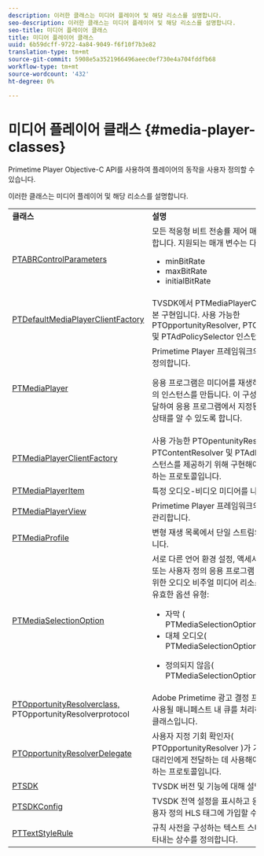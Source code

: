 ```yaml
---
description: 이러한 클래스는 미디어 플레이어 및 해당 리소스를 설명합니다.
seo-description: 이러한 클래스는 미디어 플레이어 및 해당 리소스를 설명합니다.
seo-title: 미디어 플레이어 클래스
title: 미디어 플레이어 클래스
uuid: 6b59dcff-9722-4a84-9049-f6f10f7b3e82
translation-type: tm+mt
source-git-commit: 5908e5a3521966496aeec0ef730e4a704fddfb68
workflow-type: tm+mt
source-wordcount: '432'
ht-degree: 0%

---
```



# 미디어 플레이어 클래스 {#media-player-classes}

Primetime Player Objective-C API를 사용하여 플레이어의 동작을 사용자 정의할 수 있습니다.

이러한 클래스는 미디어 플레이어 및 해당 리소스를 설명합니다.

<table frame="all" colsep="1" rowsep="1" id="table_bm2_wl2_2m"> 
 <tbody> 
  <tr rowsep="1"> 
   <td colname="1"><b>클래스</b> </td> 
   <td colname="2"><b>설명</b> </td> 
  </tr> 
  <tr rowsep="1"> 
   <td colname="1"><span class="codeph"><a href="https://help.adobe.com/en_US/primetime/api/psdk/appledoc/Classes/PTABRControlParameters.html" format="html" scope="external"> PTABRControlParameters</a></span> </td> 
   <td colname="2">모든 적응형 비트 전송률 제어 매개 변수를 캡슐화합니다. 지원되는 매개 변수는 다음과 같습니다. 
    <ul id="ul_pnh_hm2_2m"> 
     <li id="li_46572FE1EB514AFF8C9F731E44DAF30B"><span class="codeph"> minBitRate</span> </li> 
     <li id="li_A10C75C9A5234241A5B84A4139F4D143"><span class="codeph"> maxBitRate</span> </li> 
     <li id="li_4E77E367A2E848D2B3E1A9C52209A7B2"><span class="codeph"> initialBitRate</span> </li> 
    </ul> </td> 
  </tr> 
  <tr rowsep="1"> 
   <td colname="1"><span class="codeph"><a href="https://help.adobe.com/en_US/primetime/api/psdk/appledoc/Classes/PTDefaultMediaPlayerClientFactory.html" format="html" scope="external"> PTDefaultMediaPlayerClientFactory</a></span> </td> 
   <td colname="2"> TVSDK에서 <span class="codeph"> PTMediaPlayerClientFactory</span>의 기본 구현입니다. 사용 가능한 <span class="codeph"> PTOpportunityResolver</span>, <span class="codeph"> PTContentResolver</span> 및 <span class="codeph"> PTAdPolicySelector</span> 인스턴스를 제공합니다. </td> 
  </tr> 
  <tr rowsep="1"> 
   <td colname="1"><span class="codeph"><a href="https://help.adobe.com/en_US/primetime/api/psdk/appledoc/Classes/PTMediaPlayer.html" format="html" scope="external"> PTMediaPlayer</a></span> </td> 
   <td colname="2">Primetime Player 프레임워크의 루트 구성 요소를 정의합니다. <p>응용 프로그램은 미디어를 재생하기 위해 이 클래스의 인스턴스를 만듭니다. 이 구성 요소는 알림을 전달하여 응용 프로그램에서 지정된 시간에 플레이어 상태를 알 수 있도록 합니다. </p> </td> 
  </tr> 
  <tr rowsep="1"> 
   <td colname="1"><span class="codeph"><a href="https://help.adobe.com/en_US/primetime/api/psdk/appledoc/Protocols/PTMediaPlayerClientFactory.html" format="html" scope="external"> PTMediaPlayerClientFactory</a></span> </td> 
   <td colname="2"> 사용 가능한 <span class="codeph"> PTOpentunityResolver</span> , <span class="codeph"> PTContentResolver</span> 및 <span class="codeph"> PTAdPolicySelector</span> 인스턴스를 제공하기 위해 구현해야 하는 방법을 설명하는 프로토콜입니다. </td> 
  </tr> 
  <tr rowsep="1"> 
   <td colname="1"><span class="codeph"><a href="https://help.adobe.com/en_US/primetime/api/psdk/appledoc/Classes/PTMediaPlayerItem.html" format="html" scope="external"> PTMediaPlayerItem</a></span> </td> 
   <td colname="2"> 특정 오디오-비디오 미디어를 나타냅니다. </td> 
  </tr> 
  <tr rowsep="1"> 
   <td colname="1"><span class="codeph"><a href="https://help.adobe.com/en_US/primetime/api/psdk/appledoc/Classes/PTMediaPlayerView.html" format="html" scope="external"> PTMediaPlayerView</a></span> </td> 
   <td colname="2"> Primetime Player 프레임워크의 보기 구성 요소를 관리합니다. </td> 
  </tr> 
  <tr rowsep="1"> 
   <td colname="1"><span class="codeph"><a href="https://help.adobe.com/en_US/primetime/api/psdk/appledoc/Classes/PTMediaProfile.html" format="html" scope="external"> PTMediaProfile</a></span> </td> 
   <td colname="2"> 변형 재생 목록에서 단일 스트림의 프로필을 나타냅니다. </td> 
  </tr> 
  <tr rowsep="1"> 
   <td colname="1"><span class="codeph"><a href="https://help.adobe.com/en_US/primetime/api/psdk/appledoc/Classes/PTMediaSelectionOption.html" format="html" scope="external"> PTMediaSelectionOption</a></span> </td> 
   <td colname="2">서로 다른 언어 환경 설정, 액세서빌러티 요구 사항 또는 사용자 정의 응용 프로그램 구성을 수용하기 위한 오디오 비주얼 미디어 리소스를 나타냅니다. 유효한 옵션 유형: 
    <ul id="ul_p2q_gn2_2m"> 
     <li id="li_46BE5AE49732481FB6D336FFF896E5AD">자막 (<span class="codeph"> PTMediaSelectionOptionTypeSubtitle</span>) </li> 
     <li id="li_6CEADCA12D4A48B7AE4A539985F32119">대체 오디오(<span class="codeph"> PTMediaSelectionOptionTypeAudio</span>) </li> 
     <li id="li_248D3D997F8A4B6E9B48869F84060D1F"> <p>정의되지 않음(<span class="codeph"> PTMediaSelectionOptionTypeUndefined</span>) </p> </li> 
    </ul> </td> 
  </tr> 
  <tr rowsep="1"> 
   <td colname="1"><span class="codeph"><a href="https://help.adobe.com/en_US/primetime/api/psdk/appledoc/Classes/PTOpportunityResolver.html" format="html" scope="external"> PTOpportunityResolverclass, </a> </span>   <span class="codeph"><a href="https://help.adobe.com/en_US/primetime/api/psdk/appledoc/Protocols/PTOpportunityResolver.html" format="html" scope="external"> </a> PTOpportunityResolverprotocol</span> </td> 
   <td colname="2"> Adobe Primetime 광고 결정 프로세스에 배치로 사용될 매니페스트 내 큐를 처리하는 데 사용되는 클래스입니다. </td> 
  </tr> 
  <tr rowsep="1"> 
   <td colname="1"><span class="codeph"><a href="https://help.adobe.com/en_US/primetime/api/psdk/appledoc/Protocols/PTOpportunityResolverDelegate.html" format="html" scope="external"> PTOpportunityResolverDelegate</a></span> </td> 
   <td colname="2"> 사용자 지정 기회 확인자( <span class="codeph"> PTOpportunityResolver</span> )가 기회 해결 상태를 대리인에게 전달하는 데 사용해야 하는 방법을 설명하는 프로토콜입니다. </td> 
  </tr> 
  <tr rowsep="1"> 
   <td colname="1"><span class="codeph"><a href="https://help.adobe.com/en_US/primetime/api/psdk/appledoc/Classes/PTSDK.html" format="html" scope="external"> PTSDK</a></span> </td> 
   <td colname="2"> TVSDK 버전 및 기능에 대해 설명합니다. </td> 
  </tr> 
  <tr rowsep="1"> 
   <td colname="1"><span class="codeph"><a href="https://help.adobe.com/en_US/primetime/api/psdk/appledoc/Classes/PTSDKConfig.html" format="html" scope="external"> PTSDKConfig</a></span> </td> 
   <td colname="2"> TVSDK 전역 설정을 표시하고 응용 프로그램이 사용자 정의 HLS 태그에 가입할 수 있도록 합니다. </td> 
  </tr> 
  <tr rowsep="1"> 
   <td colname="1"><span class="codeph"><a href="https://help.adobe.com/en_US/primetime/api/psdk/appledoc/Classes/PTTextStyleRule.html" format="html" scope="external"> PTTextStyleRule</a></span> </td> 
   <td colname="2"> 규칙 사전을 구성하는 텍스트 스타일 속성 키를 나타내는 상수를 정의합니다. </td> 
  </tr> 
 </tbody> 
</table>


